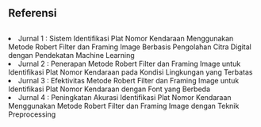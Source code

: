 
# <h2>Referensi<h2/>

<li>Jurnal 1 : Sistem Identifikasi Plat Nomor Kendaraan Menggunakan Metode Robert Filter dan Framing Image Berbasis Pengolahan Citra Digital dengan Pendekatan Machine Learning
<li>Jurnal 2 : Penerapan Metode Robert Filter dan Framing Image untuk Identifikasi Plat Nomor Kendaraan pada Kondisi Lingkungan yang Terbatas
<li>Jurnal 3 : Efektivitas Metode Robert Filter dan Framing Image untuk Identifikasi Plat Nomor Kendaraan dengan Font yang Berbeda
<li>Jurnal 4 : Peningkatan Akurasi Identifikasi Plat Nomor Kendaraan Menggunakan Metode Robert Filter dan Framing Image dengan Teknik Preprocessing
